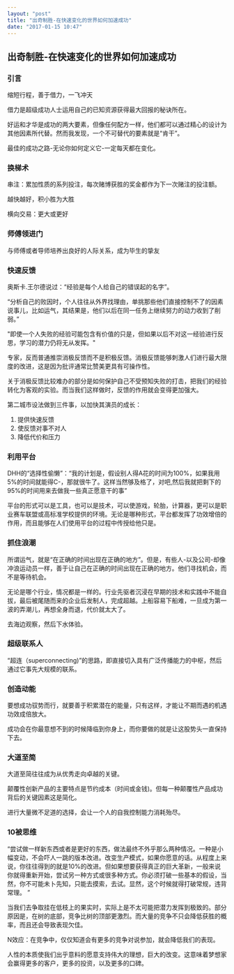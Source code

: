 ```yaml
---
layout: "post"
title: "出奇制胜-在快速变化的世界如何加速成功"
date: "2017-01-15 10:47"
---
```

## 出奇制胜-在快速变化的世界如何加速成功

### 引言

缩短行程，善于借力，一飞冲天

借力是超级成功人士运用自己的已知资源获得最大回报的秘诀所在。

好运和才华是成功的两大要素，但像任何配方一样，他们都可以通过精心的设计为其他因素所代替。然而我发现，一个不可替代的要素就是“肯干”。

最佳的成功之路-无论你如何定义它-一定每天都在变化。

### 换梯术

串注：累加性质的系列投注，每次赌博获胜的奖金都作为下一次赌注的投注额。

越快越好，积小胜为大胜

横向交易：更大或更好

### 师傅领进门
与师傅或者导师培养出良好的人际关系，成为毕生的挚友

### 快速反馈
奥斯卡.王尔德说过：“经验是每个人给自己的错误起的名字”。

“分析自己的败因时，个人往往从外界找理由，单挑那些他们直接控制不了的因素说事儿，比如运气，其结果是，他们以后在同一任务上继续努力的动力收到了削弱。”

"即使一个人失败的经验可能包含有价值的只是，但如果以后不对这一经验进行反思，学习的潜力仍将无从发挥。"

专家，反而普通推崇消极反馈而不是积极反馈。消极反馈能够刺激人们进行最大限度的改进，这是因为批评通常比赞美更具有可操作性。

关于消极反馈比较难办的部分是如何保护自己不受预知失败的打击，把我们的经验转化为客观的实验。而当我们这样做时，反馈的作用就会变得更加强大。

第二城市设法做到三件事，以加快其演员的成长：
1. 提供快速反馈
2. 使反馈对事不对人
3. 降低代价和压力

### 利用平台

DHH的“选择性偷懒”：“我的计划是，假设别人得A花的时间为100%，如果我用5%的时间就能得C-，那就很牛了。这样当然够及格了，对吧,然后我就把剩下的95%的时间用来去做我一些真正愿意干的事”

平台的形式可以是工具，也可以是技术，可以使游戏，轮胎，计算器，更可以是职业赛车联盟或高标准学校提供的环境。无论是哪种形式，平台都发挥了功效增倍的作用，而且能够在人们使用平台的过程中传授给他只是。

### 抓住浪潮

所谓运气，就是“在正确的时间出现在正确的地方”。但是，有些人-以及公司-却像冲浪运动员一样，善于让自己在正确的时间出现在正确的地方。他们寻找机会，而不是等待机会。

无论是哪个行业，情况都是一样的。行业先驱者沉浸在早期的技术和实践中不能自拔，最后被尾随而来的企业后发制人，完成超越。上船容易下船难，一旦成为第一波的弄潮儿，再想全身而退，代价就太大了。

去海边观察，然后下水体验。

### 超级联系人

“超连（superconnecting)”的思路，即直接切入具有广泛传播能力的中枢，然后通过它事先大规模的联系。

### 创造动能

要想成功驭势而行，就要善于积累潜在的能量，只有这样，才能让不期而遇的机遇功效成倍放大。

成功会在你最意想不到的时候降临到你身上，而你要做的就是让这股势头一直保持下去。

### 大道至简

大道至简往往成为从优秀走向卓越的关键。

颠覆性创新产品的主要特点是节约成本（时间或金钱)。但每一种颠覆性产品成功背后的关键因素这是简化。

进行大量微不足道的选择，会让一个人的自我控制能力消耗殆尽。

### 10被思维

“尝试做一样新东西或者是更好的东西，做法最终不外乎那么两种情况。一种是小幅变动，不会吓人一跳的版本改进。改变生产模式，如果你愿意的话。从程度上来说，你往往得到的就是10%的改进。但如果想要获得真正的巨大革新，一般来说
你就得重新开始，尝试另一种方式或很多种方式。你必须打破一些基本的假设，当然，你不可能未卜先知，只能去摸索，去试。显然，这个时候就得打破常规，违背常理。
”

当我们去争取挂在低枝上的果实时，实际上是不太可能把潜力发挥到极致的。部分原因是，在树的底部，竞争比树的顶部更激烈。而大量的竞争不只会降低获胜的概率，而且还会导致表现欠佳。

N效应：在竞争中，仅仅知道会有更多的竞争对说参加，就会降低我们的表现。

人性的本质使我们出乎意料的愿意支持伟大的理想，巨大的改变。这意味着梦想家会赢得更多的客户，更多的投资，以及更多的口碑。
